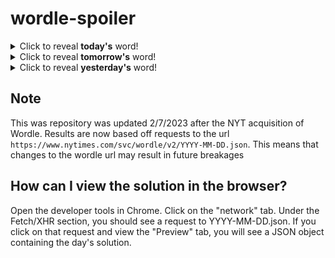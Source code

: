 # wordle-spoiler

<details>
  <summary>Click to reveal <b>today's</b> word!</summary>
  <br>
  <b> whiny </b>
</details>

<details>
  <summary>Click to reveal <b>tomorrow's</b> word!</summary>
  <br>
  <b> steel </b>
</details>

<details>
  <summary>Click to reveal <b>yesterday's</b> word!</summary>
  <br>
  <b> louse </b>
</details>

## Note
This was repository was updated 2/7/2023 after the NYT acquisition of Wordle. Results are now based off requests to the url `https://www.nytimes.com/svc/wordle/v2/YYYY-MM-DD.json`. This means that changes to the wordle url may result in future breakages

## How can I view the solution in the browser?
Open the developer tools in Chrome. Click on the "network" tab. Under the Fetch/XHR section, you should see a request to YYYY-MM-DD.json. If you click on that request and view the "Preview" tab, you will see a JSON object containing the day's solution.